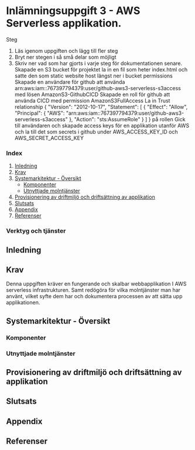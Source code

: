 # Inlämningsuppgift 3 - AWS Serverless applikation. 
Steg
1. Läs igenom uppgiften och lägg till fler steg
2. Bryt ner stegen i så små delar som möjligt
3. Skriv ner vad som har gjorts i varje steg för dokumentationen senare.
Skapade en S3 bucket för projektet
  la in en fil som heter index.html och satte den som static website host längst ner i bucket permissions
Skapade en användare för github att använda arn:aws:iam::767397794379:user/github-aws3-serverless-s3access med lösen AmazonS3-GithubCICD
Skapade en roll för github att använda CICD med permission AmazonS3FullAccess
La in Trust relationship
{
    "Version": "2012-10-17",
    "Statement": [
        {
            "Effect": "Allow",
            "Principal": {
                "AWS": "arn:aws:iam::767397794379:user/github-aws3-serverless-s3access"
            },
            "Action": "sts:AssumeRole"
        }
    ]
}
på rollen 
Gick till användaren och skapade access keys för en applikation utanför AWS och la till det som secrets i github under AWS_ACCESS_KEY_ID och AWS_SECRET_ACCESS_KEY
### Index
1. [Inledning](#inledning)
2. [Krav](#krav)
3. [Systemarkitektur - Översikt](#systemarkitektur---översikt)
	- [Komponenter](#komponenter)
	- [Utnyttjade molntjänster](#utnyttjade-molntjänster)
1. [Provisionering av driftmiljö och driftsättning av applikation](#provisionering-av-driftmiljö-och-driftsättning-av-applikation)
2. [Slutsats](#slutsats)
3. [Appendix](#appendix)
4. [Referenser](#referenser)
### Verktyg och tjänster

## Inledning

## Krav
Denna uppgiften kräver en fungerande och skalbar webbapplikation I AWS serverless infrastrukturen. Samt redögöra för vilka molntjänster man har använt, vilket syfte dem har och dokumentera processen av att sätta upp applikationen.
## Systemarkitektur - Översikt

### Komponenter

### Utnyttjade molntjänster

## Provisionering av driftmiljö och driftsättning av applikation

## Slutsats

## Appendix

## Referenser